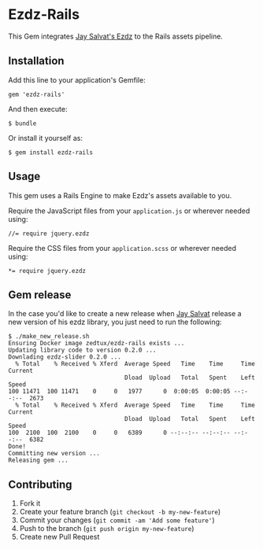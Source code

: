# Ezdz-Rails

This Gem integrates [Jay Salvat's Ezdz](https://github.com/seiyria/bootstrap-slider)
to the Rails assets pipeline.

## Installation

Add this line to your application's Gemfile:

    gem 'ezdz-rails'

And then execute:

    $ bundle

Or install it yourself as:

    $ gem install ezdz-rails

## Usage

This gem uses a Rails Engine to make Ezdz's assets available to you.

Require the JavaScript files from your `application.js` or wherever needed using:

```
//= require jquery.ezdz
```

Require the CSS files from your `application.scss` or wherever needed using:

```
*= require jquery.ezdz
```

## Gem release

In the case you'd like to create a new release when [Jay Salvat](https://github.com/jaysalvat) release a new version of his ezdz library, you just need to run the following:

```
$ ./make_new_release.sh
Ensuring Docker image zedtux/ezdz-rails exists ...
Updating library code to version 0.2.0 ...
Downlading ezdz-slider 0.2.0 ...
  % Total    % Received % Xferd  Average Speed   Time    Time     Time  Current
                                 Dload  Upload   Total   Spent    Left  Speed
100 11471  100 11471    0     0   1977      0  0:00:05  0:00:05 --:--:--  2673
  % Total    % Received % Xferd  Average Speed   Time    Time     Time  Current
                                 Dload  Upload   Total   Spent    Left  Speed
100  2100  100  2100    0     0   6389      0 --:--:-- --:--:-- --:--:--  6382
Done!
Committing new version ...
Releasing gem ...
```

## Contributing

1. Fork it
2. Create your feature branch (`git checkout -b my-new-feature`)
3. Commit your changes (`git commit -am 'Add some feature'`)
4. Push to the branch (`git push origin my-new-feature`)
5. Create new Pull Request
